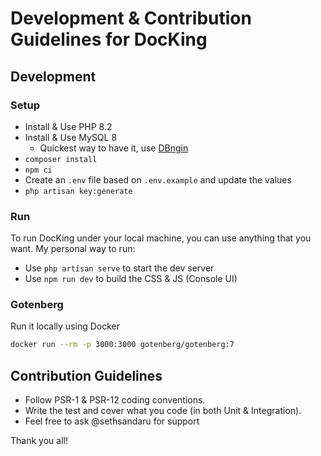# Development & Contribution Guidelines for DocKing

## Development

### Setup

- Install & Use PHP 8.2
- Install & Use MySQL 8
    - Quickest way to have it, use [DBngin](https://dbngin.com/)
- `composer install`
- `npm ci`
- Create an `.env` file based on `.env.example` and update the values
- `php artisan key:generate`

### Run 
To run DocKing under your local machine, you can use anything that you want. My personal way to run:

- Use `php artisan serve` to start the dev server
- Use `npm run dev` to build the CSS & JS (Console UI)

### Gotenberg

Run it locally using Docker

```bash
docker run --rm -p 3000:3000 gotenberg/gotenberg:7
```

## Contribution Guidelines
- Follow PSR-1 & PSR-12 coding conventions.
- Write the test and cover what you code (in both Unit & Integration).
- Feel free to ask @sethsandaru for support

Thank you all!
